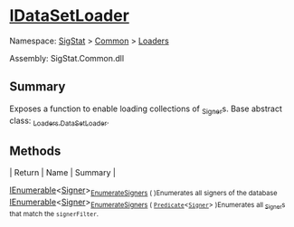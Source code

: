 # [IDataSetLoader](./IDataSetLoader.md)

Namespace: [SigStat]() > [Common](./../README.md) > [Loaders](./README.md)

Assembly: SigStat.Common.dll

## Summary
Exposes a function to enable loading collections of [<sub>Signer</sub>](https://github.com/hargitomi97/sigstat/blob/master/docs/md/SigStat/Common/Signer.md)s.  Base abstract class: [<sub>Loaders.DataSetLoader</sub>](https://github.com/hargitomi97/sigstat/blob/master/docs/md/SigStat/Common/Loaders/DataSetLoader.md).

## Methods

| Return | Name | Summary | 

[IEnumerable](https://docs.microsoft.com/en-us/dotnet/api/System.Collections.Generic.IEnumerable-1)\<[Signer](./../Signer.md)><sub>[EnumerateSigners](./Methods/IDataSetLoader-100663880.md) (  )</sub><sub>Enumerates all signers of the database</sub>
[IEnumerable](https://docs.microsoft.com/en-us/dotnet/api/System.Collections.Generic.IEnumerable-1)\<[Signer](./../Signer.md)><sub>[EnumerateSigners](./Methods/IDataSetLoader-100663881.md) ( [`Predicate`](https://docs.microsoft.com/en-us/dotnet/api/System.Predicate-1)\<[`Signer`](./../Signer.md)> )</sub><sub>Enumerates all [<sub>Signer</sub>](https://github.com/hargitomi97/sigstat/blob/master/docs/md/SigStat/Common/Signer.md)s that match the `signerFilter`.</sub>


